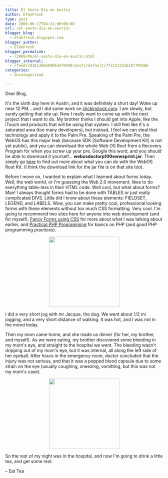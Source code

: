 ```yaml
---
title: El Sexto Dia en Austin
author: ETdoFresh
type: post
date: 2009-06-17T04:21:00+00:00
url: /el-sexto-dia-en-austin/
blogger_blog:
  - etdofresh.blogspot.com
blogger_author:
  - ETdoFresh
blogger_permalink:
  - /2009/06/el-sexto-dia-en-austin.html
blogger_internal:
  - /feeds/8161366669954270448/posts/default/7721312316187709266
categories:
  - Uncategorized

---
```

Dear Blog,

It's the sixth day here in Austin, and it was definitely a short day! Woke up near 12 PM... and I did some work on [clickinclock.com][1]. I am slowly, but surely getting that site up. Now I really want to come up with the next project that I want to do. My brother thinks I should get into Apple, like the iTouch and products that will be using that system. I still feel like it's a saturated area (too many developers), but instead, I feel we can steal that technology and apply it to the Palm Pre. Speaking of the Palm Pre, the WebOS has this major leak (because SDK [Software Development Kit] is not yet public), and you can download the whole Web OS Root from a Recovery Program for when you screw up your pre. Google this word, and you should be able to download it yourself... **webosdoctorp100ewwsprint.jar**. Then simply go [here][2] to find out more about what you can do with the WebOS Root Kit. (I think the download link for the jar file is on that site too).

Before I move on, I wanted to explain what I learned about forms today. Well, the web world, or I'm guessing the Web 2.0 movement, likes to do everything table-less in their HTML code. Well cool, but what about forms? Man! I always thought forms had to be done with TABLES or just really complicated DIVS. Little did I know about these elements: FIELDSET, LEGEND, and LABELS. Wow, you can make pretty cool, professional looking forms with these elements without too much CSS formatting. Very cool. I'm going to recommend two sites here for anyone into web development (and for myself). [Fancy Forms using CSS][3] for more about what I was talking about earlier, and [Practical PHP Programming][4] for basics on PHP (and good PHP programming practices).

<p align="center">
  <a href="http://lh4.ggpht.com/_yEPuIWl8ybE/SjhzXH43UmI/AAAAAAAAAH0/HAe50VsCUjo/s1600/S6301591.JPG"><img src="http://lh4.ggpht.com/_yEPuIWl8ybE/SjhzXH43UmI/AAAAAAAAAH0/HAe50VsCUjo/s288/S6301591.JPG" width="225" /></a>
</p>

I did a very short jog with mr Jacque, the dog. We went about 1/2 mi jogging, and a very short distance of walking. It was hot, and I was not in the mood today.

Then my mom came home, and she made us dinner (for her, my brother, and myself). As we were eating, my brother discovered some bleeding in my mom's eye, and straight to the hospital we went. The bleeding wasn't dripping out of my mom's eye, but it was internal, all along the left side of her eyeball. After hours in the emergency room, doctor concluded that the injury was not serious, and that it was a popped blood capsule due to some strain on the eye (usually coughing, sneezing, vomitting, but this was not my mom's case).

<p align="center">
  <a href="http://lh3.ggpht.com/_yEPuIWl8ybE/SjhzWhokc4I/AAAAAAAAAHs/8Tr7Y-y6clI/s1600/S6301595.JPG"><img src="http://lh3.ggpht.com/_yEPuIWl8ybE/SjhzWhokc4I/AAAAAAAAAHs/8Tr7Y-y6clI/s288/S6301595.JPG" width="225" /></a>
</p>

So the rest of my night was in the hospital, and now I'm going to drink a little tea, and get some rest.

&#8211; Eat Tea

 [1]: http://www.clickinclock.com/
 [2]: http://forums.precentral.net/web-os-development/184378-ok-rom-comes.html
 [3]: http://www.sitepoint.com/article/fancy-form-design-css/
 [4]: http://www.tuxradar.com/practicalphp/